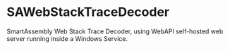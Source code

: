 # SAWebStackTraceDecoder
SmartAssembly Web Stack Trace Decoder, using WebAPI self-hosted web server running inside a Windows Service.
